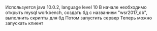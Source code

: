 Используется java 10.0.2, language level 10
В начале необходимо открыть mysql workbench, создать бд с названием "wsr2017_db", выполнить скрипты для бд
Потом запустить сервер
Теперь можно запускать клиент
